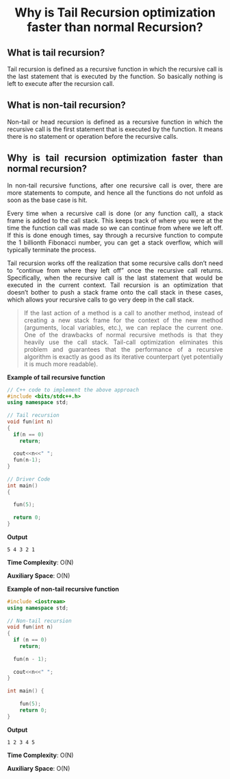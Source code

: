 <div align="justify">

# <div align="center">Why is Tail Recursion optimization faster than normal Recursion?</div>

## What is tail recursion?

Tail recursion is defined as a recursive function in which the recursive call is the last statement that is executed by the function. So basically nothing is left to execute after the recursion call.

## What is non-tail recursion?

Non-tail or head recursion is defined as a recursive function in which the recursive call is the first statement that is executed by the function. It means there is no statement or operation before the recursive calls.

## Why is tail recursion optimization faster than normal recursion?

In non-tail recursive functions, after one recursive call is over, there are more statements to compute, and hence all the functions do not unfold as soon as the base case is hit.

Every time when a recursive call is done (or any function call), a stack frame is added to the call stack. This keeps track of where you were at the time the function call was made so we can continue from where we left off. If this is done enough times, say through a recursive function to compute the 1 billionth Fibonacci number, you can get a stack overflow, which will typically terminate the process.

Tail recursion works off the realization that some recursive calls don’t need to “continue from where they left off” once the recursive call returns. Specifically, when the recursive call is the last statement that would be executed in the current context. Tail recursion is an optimization that doesn’t bother to push a stack frame onto the call stack in these cases, which allows your recursive calls to go very deep in the call stack.

> If the last action of a method is a call to another method, instead of creating a new stack frame for the context of the new method (arguments, local variables, etc.), we can replace the current one. One of the drawbacks of normal recursive methods is that they heavily use the call stack. Tail-call optimization eliminates this problem and guarantees that the performance of a recursive algorithm is exactly as good as its iterative counterpart (yet potentially it is much more readable).

__Example of tail recursive function__

```cpp
// C++ code to implement the above approach
#include <bits/stdc++.h>
using namespace std;
 
// Tail recursion
void fun(int n)
{
  if(n == 0)
    return;
 
  cout<<n<<" ";
  fun(n-1);
}
 
// Driver Code
int main()
{
 
  fun(5);
 
  return 0;
}
```

__Output__

```
5 4 3 2 1 
```

__Time Complexity__: O(N)

__Auxiliary Space__: O(N)

__Example of non-tail recursive function__

```cpp
#include <iostream>
using namespace std;
 
// Non-tail recursion
void fun(int n)
{
  if (n == 0)
    return;
 
  fun(n - 1);
 
  cout<<n<<" ";
}
 
int main() {
 
    fun(5);
    return 0;
}
```

__Output__

```
1 2 3 4 5 
```

__Time Complexity__: O(N)

__Auxiliary Space__: O(N)

</div>